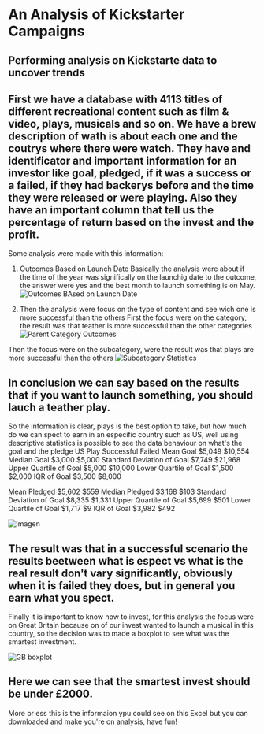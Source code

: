 # An Analysis of Kickstarter Campaigns
Performing analysis on Kickstarte data to uncover trends
----------------------------------------------------------------------------------------------------------------------------------------------------------------------
First we have a database with 4113 titles of different recreational content such as film & video, plays, musicals and so on. We have a brew description of wath is about each one and the coutrys where there were watch. They have and identificator and important information for an investor like goal, pledged, if it was a success or a failed, if they had backerys before and the time they were released or were playing. Also they have an important column that tell us the percentage of return based on the invest and the profit.
----------------------------------------------------------------------------------------------------------------------------------------------------------------------
Some analysis were made with this information:
1. Outcomes Based on Launch Date
  Basically the analysis were about if the time of the year was significally on the launchig date to the outcome, the answer were yes and the best month to launch      something is on May.
    ![Outcomes BAsed on Launch Date](https://user-images.githubusercontent.com/21062253/135364373-4f843dc4-52ba-496e-837d-94f4c8ad8745.png)
    
2. Then the analysis were focus on the type of content and see wich one is more successful than the others
  First the focus were on the category, the result was that teather is more successful than the other categories
  ![Parent Category Outcomes](https://user-images.githubusercontent.com/21062253/135364916-fa262cb5-4d7f-4adb-93d8-d819fe42ca9f.png)
  
  Then the focus were on the subcategory, were the result was that plays are more successful than the others
  ![Subcategory Statistics](https://user-images.githubusercontent.com/21062253/135365090-0f55fe2b-2a59-4686-b6b4-db6a87aa9bba.png)
  
  In conclusion we can say based on the results that if you want to launch something, you should lauch a teather play.
  --------------------------------------------------------------------------------------------------------------------------------------------------------------------
So the information is clear, plays is the best option to take, but how much do we can spect to earn in an especific country such as US, well using descriptive statistics is possible to see the data behaviour on what's the goal and the pledge
US Play	Successful	Failed
Mean Goal	$5,049	$10,554
Median Goal	$3,000	$5,000
Standard Deviation of Goal	$7,749	$21,968
Upper Quartile of Goal	$5,000	$10,000
Lower Quartile of Goal	$1,500	$2,000
IQR of Goal	$3,500	$8,000
		
Mean Pledged	$5,602	$559
Median Pledged	$3,168	$103
Standard Deviation of Goal	$8,335	$1,331
Upper Quartile of Goal	$5,699	$501
Lower Quartile of Goal	$1,717	$9
IQR of Goal	$3,982	$492

![imagen](https://user-images.githubusercontent.com/21062253/135365571-5d0a82a0-2aa3-4fb9-8ce1-90c6c1aca9a3.png)

The result was that in a successful scenario the results beetween what is espect vs what is the real result don't vary significantly, obviously when it is failed they does, but in general you earn what you spect.
----------------------------------------------------------------------------------------------------------------------------------------------------------------------
Finally it is important to know how to invest, for this analysis the focus were on Great Britain because on of our invest wanted to launch a musical in this country, so the decision was to made a boxplot to see what was the smartest investment.

![GB boxplot](https://user-images.githubusercontent.com/21062253/135366176-7b5f7352-c6e3-4e48-995e-18b7701dd079.png)

Here we can see that the smartest invest should be under £2000.
---------------------------------------------------------------------------------------------------------------------------------------------------------------------
More or ess this is the informaion ypu could see on this Excel but you can downloaded and make you're on analysis, have fun!
